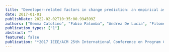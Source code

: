 ```yaml
---
title: "Developer-related factors in change prediction: an empirical assessment"
date: 2017-01-01
publishDate: 2022-02-02T10:35:00.994599Z
authors: ["Gemma Catolino", "Fabio Palomba", "Andrea De Lucia", "Filomena Ferrucci", "Andy Zaidman"]
publication_types: ["1"]
abstract: ""
featured: false
publication: "*2017 IEEE/ACM 25th International Conference on Program Comprehension (ICPC)*"
---
```


